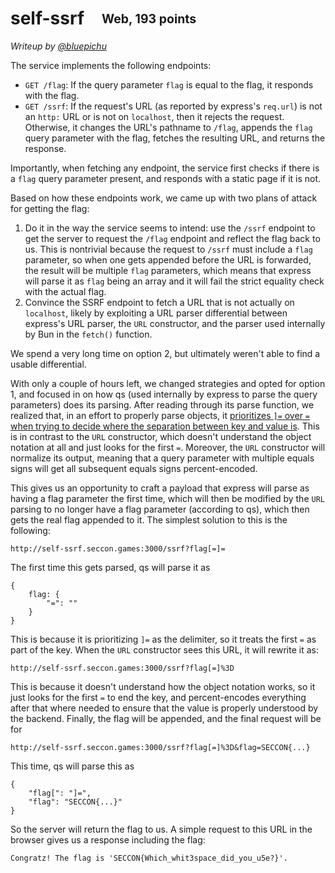 # self-ssrf&emsp;<sub><sup>Web, 193 points</sup></sub>

_Writeup by [@bluepichu](https://github.com/bluepichu)_

The service implements the following endpoints:

- `GET /flag`: If the query parameter `flag` is equal to the flag, it responds with the flag.
- `GET /ssrf`: If the request's URL (as reported by express's `req.url`) is not an `http:` URL or is not on `localhost`, then it rejects the request.  Otherwise, it changes the URL's pathname to `/flag`, appends the `flag` query parameter with the flag, fetches the resulting URL, and returns the response.

Importantly, when fetching any endpoint, the service first checks if there is a `flag` query parameter present, and responds with a static page if it is not.

Based on how these endpoints work, we came up with two plans of attack for getting the flag:

1. Do it in the way the service seems to intend: use the `/ssrf` endpoint to get the server to request the `/flag` endpoint and reflect the flag back to us.  This is nontrivial because the request to `/ssrf` must include a `flag` parameter, so when one gets appended before the URL is forwarded, the result will be multiple `flag` parameters, which means that express will parse it as `flag` being an array and it will fail the strict equality check with the actual flag.
2. Convince the SSRF endpoint to fetch a URL that is not actually on `localhost`, likely by exploiting a URL parser differential between express's URL parser, the `URL` constructor, and the parser used internally by Bun in the `fetch()` function.

We spend a very long time on option 2, but ultimately weren't able to find a usable differential.

With only a couple of hours left, we changed strategies and opted for option 1, and focused in on how qs (used internally by express to parse the query parameters) does its parsing.  After reading through its parse function, we realized that, in an effort to properly parse objects, it [prioritizes `]=` over `=` when trying to decide where the separation between key and value is](https://github.com/ljharb/qs/blob/32e48a2f94f3a433dd69bf011356616c5e81f1a5/lib/parse.js#L100).  This is in contrast to the `URL` constructor, which doesn't understand the object notation at all and just looks for the first `=`.   Moreover, the `URL` constructor will normalize its output, meaning that a query parameter with multiple equals signs will get all subsequent equals signs percent-encoded.

This gives us an opportunity to craft a payload that express will parse as having a flag parameter the first time, which will then be modified by the `URL` parsing to no longer have a flag parameter (according to qs), which then gets the real flag appended to it.  The simplest solution to this is the following:

```
http://self-ssrf.seccon.games:3000/ssrf?flag[=]=
```

The first time this gets parsed, qs will parse it as

```
{
	flag: {
		"=": ""
	}
}
```

This is because it is prioritizing `]=` as the delimiter, so it treats the first `=` as part of the key.  When the `URL` constructor sees this URL, it will rewrite it as:

```
http://self-ssrf.seccon.games:3000/ssrf?flag[=]%3D
```

This is because it doesn't understand how the object notation works, so it just looks for the first `=` to end the key, and percent-encodes everything after that where needed to ensure that the value is properly understood by the backend.  Finally, the flag will be appended, and the final request will be for

```
http://self-ssrf.seccon.games:3000/ssrf?flag[=]%3D&flag=SECCON{...}
```

This time, qs will parse this as

```
{
	"flag[": "]=",
	"flag": "SECCON{...}"
}
```

So the server will return the flag to us.  A simple request to this URL in the browser gives us a response including the flag:

```
Congratz! The flag is 'SECCON{Which_whit3space_did_you_u5e?}'.
```
